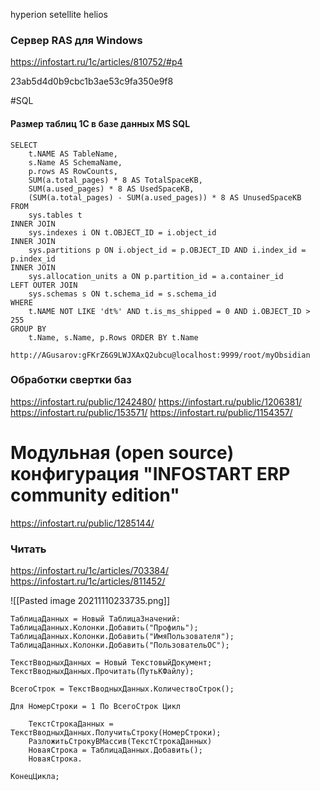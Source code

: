 hyperion
setellite
helios

### Сервер RAS для Windows

https://infostart.ru/1c/articles/810752/#p4

23ab5d4d0b9cbc1b3ae53c9fa350e9f8


#SQL
#### Размер таблиц 1С в базе данных MS SQL

	SELECT 
		t.NAME AS TableName, 
		s.Name AS SchemaName, 
		p.rows AS RowCounts, 
		SUM(a.total_pages) * 8 AS TotalSpaceKB, 
		SUM(a.used_pages) * 8 AS UsedSpaceKB, 
		(SUM(a.total_pages) - SUM(a.used_pages)) * 8 AS UnusedSpaceKB 
	FROM 
		sys.tables t 
	INNER JOIN 
		sys.indexes i ON t.OBJECT_ID = i.object_id 
	INNER JOIN 
		sys.partitions p ON i.object_id = p.OBJECT_ID AND i.index_id = p.index_id 
	INNER JOIN 
		sys.allocation_units a ON p.partition_id = a.container_id 
	LEFT OUTER JOIN 
		sys.schemas s ON t.schema_id = s.schema_id 
	WHERE 
		t.NAME NOT LIKE 'dt%' AND t.is_ms_shipped = 0 AND i.OBJECT_ID > 255 
	GROUP BY 
		t.Name, s.Name, p.Rows ORDER BY t.Name
		

		
```
http://AGusarov:gFKrZ6G9LWJXAxQ2ubcu@localhost:9999/root/myObsidian
```

### Обработки свертки баз
https://infostart.ru/public/1242480/
https://infostart.ru/public/1206381/
https://infostart.ru/public/153571/
https://infostart.ru/public/1154357/


# Модульная (open source) конфигурация "INFOSTART ERP community edition"
https://infostart.ru/public/1285144/

### Читать

https://infostart.ru/1c/articles/703384/
https://infostart.ru/1c/articles/811452/


![[Pasted image 20211110233735.png]]





	ТаблицаДанных = Новый ТаблицаЗначений:
	ТаблицаДанных.Колонки.Добавить("Профиль");
	ТаблицаДанных.Колонки.Добавить("ИмяПользователя");
	ТаблицаДанных.Колонки.Добавить("ПользовательОС");
	
	ТекстВводныхДанных = Новый ТекстовыйДокумент;
	ТекстВводныхДанных.Прочитать(ПутьКФайлу);
	
	ВсегоСтрок = ТекстВводныхДанных.КоличествоСтрок();
	
	Для НомерСтроки = 1 По ВсегоСтрок Цикл
		
		ТекстСтрокаДанных = ТекстВводныхДанных.ПолучитьСтроку(НомерСтроки);
		РазложитьСтрокуВМассив(ТекстСтрокаДанных)	
		НоваяСтрока = ТаблицаДанных.Добавить();
		НоваяСтрока.		
			
	КонецЦикла;
